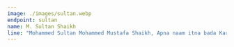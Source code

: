 ```yaml
---
image: ./images/sultan.webp
endpoint: sultan
name: M. Sultan Shaikh
line: "Mohammed Sultan Mohammed Mustafa Shaikh, Apna naam itna bada Karo ki padhne wale ki abcd.. revise ho jaaye!!!"
---
```

